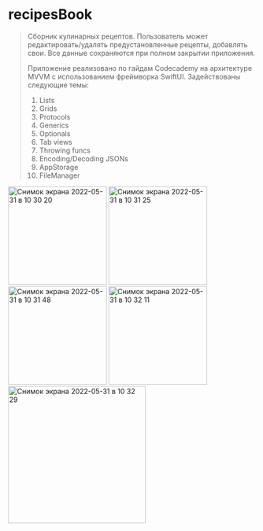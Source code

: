 # recipesBook
 > Сборник кулинарных рецептов. Пользователь может редактировать/удалять предустановленные рецепты, добавлять свои. Все данные сохраняются при полном закрытии приложения. 
>
> Приложение реализовано по гайдам Codecademy на архитектуре MVVM с использованием фреймворка SwiftUI. 
> Задействованы следующие темы: 
> 1. Lists
> 2. Grids
> 3. Protocols
> 4. Generics 
> 5. Optionals
> 6. Tab views
> 7. Throwing funcs
> 8. Encoding/Decoding JSONs
> 9. AppStorage
> 10. FileManager

<img width="200" alt="Снимок экрана 2022-05-31 в 10 30 20" src="https://user-images.githubusercontent.com/47087482/171117250-37af5be2-ec39-4f2f-b9fb-76eb82163f36.png"> <img width="200" alt="Снимок экрана 2022-05-31 в 10 31 25" src="https://user-images.githubusercontent.com/47087482/171117425-33c73935-2cd1-4087-aed6-5dfc18e1ec43.png"> <img width="200" alt="Снимок экрана 2022-05-31 в 10 31 48" src="https://user-images.githubusercontent.com/47087482/171117528-1928d965-5ecb-49f1-8a0e-80fa0c006d82.png"> <img width="200" alt="Снимок экрана 2022-05-31 в 10 32 11" src="https://user-images.githubusercontent.com/47087482/171117597-0dbc3877-7b55-44f2-a59b-a6bac4429d45.png"> <img width="279" alt="Снимок экрана 2022-05-31 в 10 32 29" src="https://user-images.githubusercontent.com/47087482/171117648-b87de08f-bfed-4a94-9e77-cd8c1d8518cb.png">
